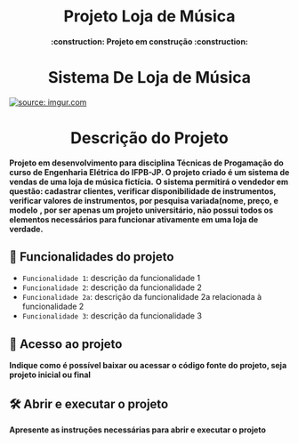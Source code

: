 <h1 align="center"> Projeto Loja de Música </h1>
<h4 align="center"> 
    :construction:  Projeto em construção  :construction:
</h4>
<h1 align="center"> Sistema De Loja de Música </h1>
<a href="https://imgur.com/dKaOmRU"><img src="https://i.imgur.com/dKaOmRU.png" title="source: imgur.com" /></a>

<h1 align="center"> Descrição do Projeto </h1>

**Projeto em desenvolvimento para disciplina Técnicas de Progamação do curso de Engenharia Elétrica do IFPB-JP. O projeto criado é um sistema
de vendas de uma loja de música fictícia.**
**O sistema permitirá o vendedor em questão: cadastrar clientes, verificar disponibilidade de instrumentos, verificar valores de instrumentos, por pesquisa variada(nome, preço, e modelo**
**, por ser apenas um projeto universitário, não possui todos os elementos necessários para funcionar ativamente em uma loja de verdade.**


## :hammer: Funcionalidades do projeto

- `Funcionalidade 1`: descrição da funcionalidade 1
- `Funcionalidade 2`: descrição da funcionalidade 2
- `Funcionalidade 2a`: descrição da funcionalidade 2a relacionada à funcionalidade 2
- `Funcionalidade 3`: descrição da funcionalidade 3
## 📁 Acesso ao projeto

**Indique como é possível baixar ou acessar o código fonte do projeto, seja projeto inicial ou final**

## 🛠️ Abrir e executar o projeto

**Apresente as instruções necessárias para abrir e executar o projeto**
